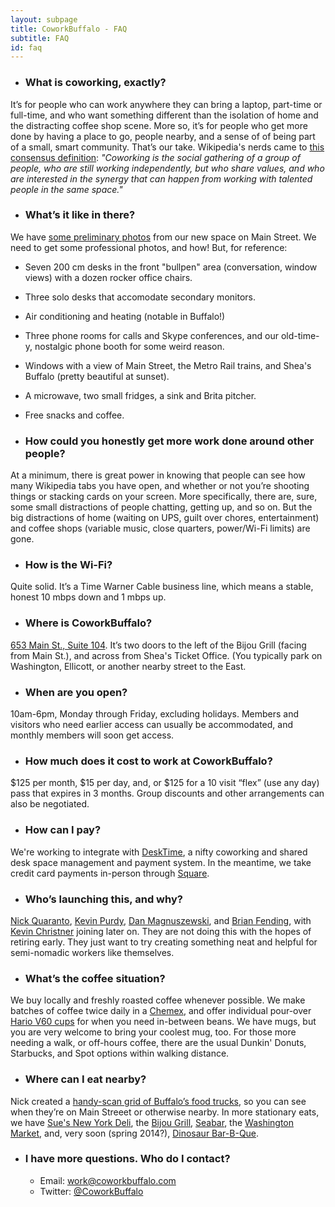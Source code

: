 ```yaml
---
layout: subpage
title: CoworkBuffalo - FAQ
subtitle: FAQ
id: faq
---
```


* ### What is coworking, exactly?
It’s for people who can work anywhere they can bring a laptop, part-time or full-time, and who want something different than the isolation of home and the distracting coffee shop scene. More so, it’s for people who get more done by having a place to go, people nearby, and a sense of of being part of a small, smart community.  That’s our take. Wikipedia's nerds came to [this consensus definition](http://en.wikipedia.org/wiki/Coworking): *"Coworking is the social gathering of a group of people, who are still working independently, but who share values, and who are interested in the synergy that can happen from working with talented people in the same space."*

* ### What’s it like in there?
We have [some preliminary photos](https://www.dropbox.com/sh/uy0r6tkwvei8m7q/Mt8peC1p5U) from our new space on Main Street. We need to get some professional photos, and how! But, for reference:
  * Seven 200 cm desks in the front "bullpen" area (conversation, window views) with a dozen rocker office chairs.
  * Three solo desks that accomodate secondary monitors.
  * Air conditioning and heating (notable in Buffalo!)
  * Three phone rooms for calls and Skype conferences, and our old-time-y, nostalgic phone booth for some weird reason.
  * Windows with a view of Main Street, the Metro Rail trains, and Shea's Buffalo (pretty beautiful at sunset).
  * A microwave, two small fridges, a sink and Brita pitcher.
  * Free snacks and coffee.

* ### How could you honestly get more work done around other people?
At a minimum, there is great power in knowing that people can see how many Wikipedia tabs you have open, and whether or not you’re shooting things or stacking cards on your screen. More specifically, there are, sure, some small distractions of people chatting, getting up, and so on. But the big distractions of home (waiting on UPS, guilt over chores, entertainment) and coffee shops (variable music, close quarters, power/Wi-Fi limits) are gone. 

* ### How is the Wi-Fi?
Quite solid. It’s a Time Warner Cable business line, which means a stable, honest 10 mbps down and 1 mbps up.

* ### Where is CoworkBuffalo?
[653 Main St., Suite 104](https://maps.google.com/maps?t=m&ll=42.89123039999998%2C-78.8745409&q=coworkbuffalo&spn=0.0031989896548163146%2C0.005821800114064703&output=classic). It’s two doors to the left of the Bijou Grill (facing from Main St.), and across from Shea's Ticket Office. (You typically park on Washington, Ellicott, or another nearby street to the East.

* ### When are you open?
10am-6pm, Monday through Friday, excluding holidays. Members and visitors who need earlier access can usually be accommodated, and monthly members will soon get access.

<!-- * ### Where can I park? How can I get there?
You've got a few options:
  * There are lots nearby that offer not-so-bad daily rates. On Elmwood, just up from Chippewa (next to Valero gas station), it's $7/day; many lots are similar.
  * There are pockets of free and cheap street parking nearby. A favorite is Johnson Park ([map](https://maps.google.com/maps?q=johnson+park,+buffalo,+ny&ll=42.892819,-78.878703&spn=0.006013,0.013937&hnear=Johnson+Park,+Buffalo,+Erie,+New+York&t=m&z=17)), where there are sometimes $2 all-day meters.
  * Biking is quite convenient, and of course, bikes are free to park.
  * The Metro Rail stop at Fountain Plaza ([map](https://maps.google.com/maps?q=RAIL+at+Fountain+Plaza+Station&hl=en&hnear=RAIL+at+Fountain+Plaza+Station&t=m&z=16)) is three short blocks away. -->

* ### How much does it cost to work at CoworkBuffalo?
$125 per month, $15 per day, and, or $125 for a 10 visit “flex” (use any day) pass that expires in 3 months. Group discounts and other arrangements can also be negotiated.

* ### How can I pay?
We're working to integrate with [DeskTime](https://www.desktimeapp.com/), a nifty coworking and shared desk space management and payment system. In the meantime, we take credit card payments in-person through [Square](https://squareup.com/).

* ### Who’s launching this, and why?
[Nick Quaranto](http://twitter.com/qrush), [Kevin Purdy](http://twitter.com/kevinpurdy), [Dan Magnuszewski](http://twitter.com/magnachef), and [Brian Fending](http://twitter.com/fending), with [Kevin Christner](http://twitter.com/sailflyer) joining later on. They are not doing this with the hopes of retiring early. They just want to try creating something neat and helpful for semi-nomadic workers like themselves. 

* ### What’s the coffee situation?
We buy locally and freshly roasted coffee whenever possible. We make batches of coffee twice daily in a [Chemex](http://www.chemexcoffeemaker.com/), and offer individual pour-over [Hario V60 cups](http://www.gimmecoffee.com/galleries/brewing_at_home_part_5_pour_ov/) for when you need in-between beans. We have mugs, but you are very welcome to bring your coolest mug, too. For those more needing a walk, or off-hours coffee, there are the usual Dunkin' Donuts, Starbucks, and Spot options within walking distance.

* ### Where can I eat nearby?
Nick created a [handy-scan grid of Buffalo’s food trucks](http://coworkbuffalo.com/food/), so you can see when they’re on Main Streeet or otherwise nearby. In more stationary eats, we have [Sue's New York Deli](http://www.suesnydeli.com/), the [Bijou Grill](http://bijougrille.com/), [Seabar](http://seabarsushi.com/), the [Washington Market](http://thewashingtonmarket.com/), and, very soon (spring 2014?), [Dinosaur Bar-B-Que](http://www.dinosaurbarbque.com/).

* ### I have more questions. Who do I contact?
  * Email: [work@coworkbuffalo.com](mailto:work@coworkbuffalo.com)
  * Twitter: [@CoworkBuffalo](http://coworkbuffalo.com)
